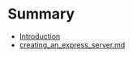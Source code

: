 # Summary

* [Introduction](Introduction.md)
* [creating_an_express_server.md](creating_an_express_server.md)

